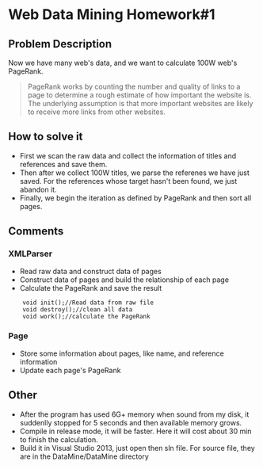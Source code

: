 # Web Data Mining Homework#1

## Problem Description
Now we have many web's data, and we want to calculate 100W web's PageRank.

>PageRank works by counting the number and quality of links to a page to determine a rough estimate of how important the website is. The underlying assumption is that more important websites are likely to receive more links from other websites.


## How to solve it
* First we scan the raw data and collect the information of titles and references and save them.
* Then after we collect 100W titles, we parse the referenes we have just saved. For the references whose target hasn't been found, we just abandon it.
* Finally, we begin the iteration as defined by PageRank and then sort all pages.

## Comments

### XMLParser
* Read raw data and construct data of pages
* Construct data of pages and build the relationship of each page
* Calculate the PageRank and save the result

```
    void init();//Read data from raw file
    void destroy();//clean all data
    void work();//calculate the PageRank
```

### Page
* Store some information about pages, like name, and reference information
* Update each page's PageRank


## Other
* After the program has used 6G+ memory when sound from my disk, it suddenlly stopped for 5 seconds and then available memory grows.
* Compile in release mode, it will be faster. Here it will cost about 30 min to finish the calculation.
* Build it in Visual Studio 2013, just open then sln file. For source file, they are in the DataMine/DataMine directory
